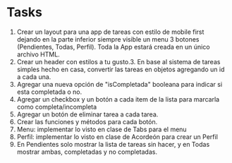 # Tasks
1. Crear un layout para una app de tareas con estilo de mobile first dejando en la parte inferior siempre visible un menu 3 botones (Pendientes, Todas, Perfil). Toda la App estará creada en un único archivo HTML.
2. Crear un header con estilos a tu gusto.3. En base al sistema de tareas simples hecho en casa, convertir las tareas en objetos agregando un id a cada una.
4. Agregar una nueva opción de "isCompletada" booleana para indicar si esta completada o no.
5.  Agregar un checkbox y un botón a cada item de la lista para marcarla como completa/incompleta
6. Agregar un botón de eliminar tarea a cada tarea.
7. Crear las funciones y métodos para cada botón.
8. Menu: implementar lo visto en clase de Tabs para el menu
9. Perfil: implementar lo visto en clase de Acordeón para crear un Perfil
10. En Pendientes solo mostrar la lista de tareas sin hacer, y en Todas mostrar ambas, completadas y no completadas.